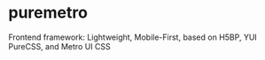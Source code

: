 puremetro
=========

Frontend framework: Lightweight, Mobile-First, based on H5BP, YUI PureCSS, and Metro UI CSS
